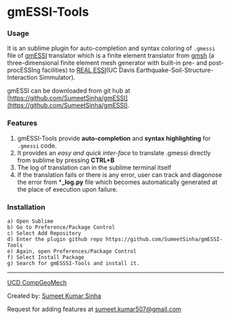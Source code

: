 gmESSI-Tools
=========

### Usage

It is an sublime plugin for auto-completion and syntax coloring of ```.gmessi``` file of [gmESSI](https://github.com/SumeetSinha/gmESSI) translator which is a finite element translator from [gmsh](http://gmsh.info/) (a three-dimensional finite element mesh generator with built-in pre- and post-procESSIng facilities) to [REAL ESSI](http://sokocalo.engr.ucdavis.edu/~jeremic/Real_ESSI_Simulator/)(UC Davis Earthquake-Soil-Structure-Interaction Simmulator).

gmESSI can be downloaded from git hub at [https://github.com/SumeetSinha/gmESSI](https://github.com/SumeetSinha/gmESSI). 

### Features

1. gmESSI-Tools provide **auto-completion** and **syntax highlighting** for ```.gmessi``` code.
3. It provides an *easy and quick inter-face* to translate .gmessi directly from sublime by pressing **CTRL+B**
5. The log of translation can in the sublime terminal itself
6. If the translation fails or there is any error, user can track and diagonose the error from ***_log.py** file  which becomes automatically generated at the place of execution upon failure.

### Installation 

	a) Open Sublime 
	b) Go to Preference/Package Control
	c) Select Add Repository
	d) Enter the plugin github repo https://github.com/SumeetSinha/gmESSI-Tools
	e) Again, open Preferences/Package Control
	f) Select Install Package
	g) Search for gmESSSI-Tools and install it.


---
[UCD CompGeoMech](http://sokocalo.engr.ucdavis.edu/~jeremic/)

Created by: [Sumeet Kumar Sinha](http://www.sumeetsinha.in)

Request for adding features at sumeet.kumar507@gmail.com